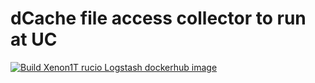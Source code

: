# dCache file access collector to run at UC

[![Build Xenon1T rucio Logstash dockerhub image](https://github.com/ATLAS-Analytics/uc_ls_collectors/actions/workflows/rucio-x1t.yaml/badge.svg)](https://github.com/ATLAS-Analytics/uc_ls_collectors/actions/workflows/rucio-x1t.yaml)
